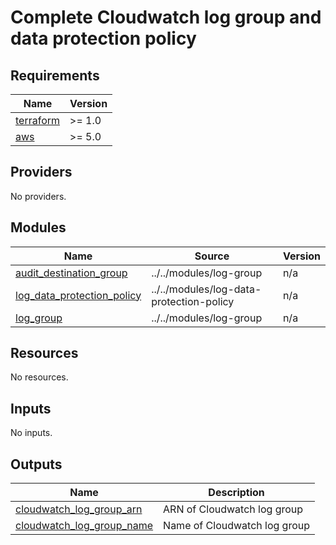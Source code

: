 # Complete Cloudwatch log group and data protection policy

<!-- BEGINNING OF PRE-COMMIT-TERRAFORM DOCS HOOK -->
## Requirements

| Name | Version |
|------|---------|
| <a name="requirement_terraform"></a> [terraform](#requirement\_terraform) | >= 1.0 |
| <a name="requirement_aws"></a> [aws](#requirement\_aws) | >= 5.0 |

## Providers

No providers.

## Modules

| Name | Source | Version |
|------|--------|---------|
| <a name="module_audit_destination_group"></a> [audit\_destination\_group](#module\_audit\_destination\_group) | ../../modules/log-group | n/a |
| <a name="module_log_data_protection_policy"></a> [log\_data\_protection\_policy](#module\_log\_data\_protection\_policy) | ../../modules/log-data-protection-policy | n/a |
| <a name="module_log_group"></a> [log\_group](#module\_log\_group) | ../../modules/log-group | n/a |

## Resources

No resources.

## Inputs

No inputs.

## Outputs

| Name | Description |
|------|-------------|
| <a name="output_cloudwatch_log_group_arn"></a> [cloudwatch\_log\_group\_arn](#output\_cloudwatch\_log\_group\_arn) | ARN of Cloudwatch log group |
| <a name="output_cloudwatch_log_group_name"></a> [cloudwatch\_log\_group\_name](#output\_cloudwatch\_log\_group\_name) | Name of Cloudwatch log group |
<!-- END OF PRE-COMMIT-TERRAFORM DOCS HOOK -->
